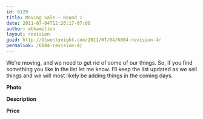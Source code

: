 ```yaml
---
id: 6120
title: Moving Sale — Round 1
date: 2011-07-04T12:26:17-07:00
author: wbhamilton
layout: revision
guid: http://1twentyeight.com/2011/07/04/6084-revision-4/
permalink: /6084-revision-4/
---
```

We&#8217;re moving, and we need to get rid of some of our things. So, if you find something you like in the list let me know. I&#8217;ll keep the list updated as we sell things and we will most likely be adding things in the coming days.

<div class="threecol-one">
</div>

**Photo**

<div class="threecol-one">
</div>

**Description**

<div class="threecol-one last">
</div>

<div class="clear">
</div>

**Price**